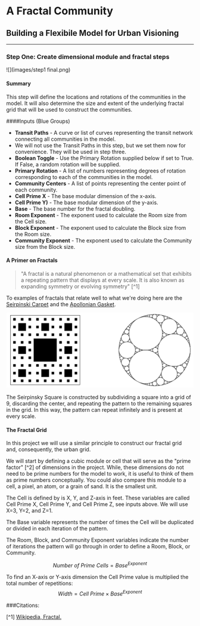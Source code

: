 # A Fractal Community
## Building a Flexibile Model for Urban Visioning
---

### Step One: Create dimensional module and fractal steps

![](images/step1 final.png)

#### Summary
This step will define the locations and rotations of the communities in the model. It will also determine the size and extent of the underlying fractal grid that will be used to construct the communities. 

####Inputs (Blue Groups)
- **Transit Paths** - A curve or list of curves representing the transit network connecting all communities in the model.
 - We will not use the Transit Paths in this step, but we set them now for convenience. They will be used in step three. 
- **Boolean Toggle** - Use the Primary Rotation supplied below if set to True. If False, a random rotation will be supplied. 
- **Primary Rotation** - A list of numbers representing degrees of rotation corresponding to each of the communities in the model. 
- **Community Centers** - A list of points representing the center point of each community.
- **Cell Prime X** - The base modular dimension of the x-axis.
- **Cell Prime Y)** - The base modular dimension of the y-axis.
- **Base** - The base number for the fractal doubling.
- **Room Exponent** - The exponent used to calculate the Room size from the Cell size.
- **Block Exponent** - The exponent used to calculate the Block size from the Room size.
- **Community Exponent** - The exponent used to calculate the Community size from the Block size.

#### A Primer on Fractals

>"A fractal is a natural phenomenon or a mathematical set that exhibits a repeating pattern that displays at every scale. It is also known as expanding symmetry or evolving symmetry" [^1]

To examples of fractals that relate well to what we're doing here are the [Seirpinski Carpet](https://en.wikipedia.org/wiki/Sierpinski_carpet) and the [Apollonian Gasket](https://en.wikipedia.org/wiki/Apollonian_gasket).

![](images/fractals.png)

The Seirpinsky Square is constructed by subdividing a square into a grid of 9, discarding the center, and repeating the pattern to the remaining squares in the grid. In this way, the pattern can repeat infinitely and is present at every scale. 

#### The Fractal Grid

In this project we will use a similar principle to construct our fractal grid and, consequently, the urban grid. 

We will start by defining a cubic module or cell that will serve as the "prime factor" [^2] of dimensions in the project. While, these dimensions do not need to be prime numbers for the model to work, it is useful to think of them as prime numbers conceptually. You could also compare this module to a cell, a pixel, an atom, or a grain of sand. It is the smallest unit. 

The Cell is defined by is X, Y, and Z-axis in feet. These variables are called Cell Prime X, Cell Prime Y, and Cell Prime Z, see inputs above. We will use X=3, Y=2, and Z=1. 

The Base variable represents the number of times the Cell will be duplicated or divided in each iteration of the pattern.  

The Room, Block, and Community Exponent variables indicate the number of iterations the pattern will go through in order to define a Room, Block, or Community.

$$
Number\ of\ Prime\ Cells = Base ^ {Exponent}
$$

To find an X-axis or Y-axis dimension the Cell Prime value is multiplied the total number of repetitions: 
$$
Width = Cell\ Prime \times Base ^ {Exponent}
$$



###Citations:

[^1] [ Wikipedia, Fractal.](https://en.wikipedia.org/wiki/Fractal)